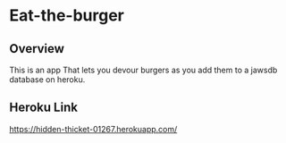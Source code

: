 # Eat-the-burger
## Overview
This is an app That lets you devour burgers as you add them to a jawsdb database on heroku.
## Heroku Link
https://hidden-thicket-01267.herokuapp.com/
